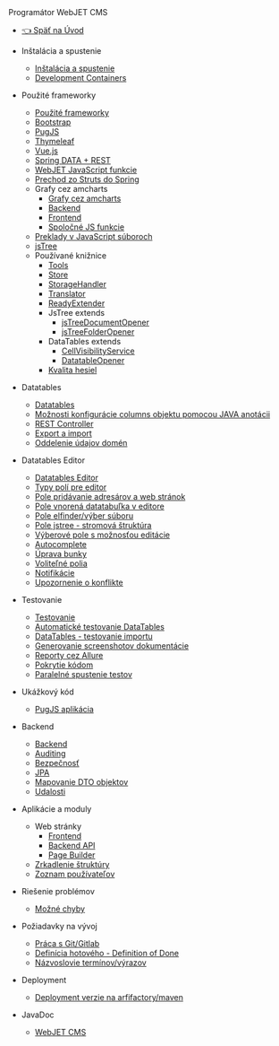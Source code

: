 <div class="sidebar-section">Programátor WebJET CMS</div>

- [:point_left: Späť na Úvod](/?back)

- Inštalácia a spustenie
    - [Inštalácia a spustenie](/developer/install/README.md)
    - [Development Containers](/developer/install/devcontainers/README.md)
- Použité frameworky
    - [Použité frameworky](/developer/frameworks/README.md)
    - [Bootstrap](/developer/frameworks/bootstrap.md)
    - [PugJS](/developer/frameworks/pugjs.md)
    - [Thymeleaf](/developer/frameworks/thymeleaf.md)
    - [Vue.js](/developer/frameworks/vue.md)
    - [Spring DATA + REST](/developer/frameworks/spring.md)
    - [WebJET JavaScript funkcie](/developer/frameworks/webjetjs.md)
    - [Prechod zo Struts do Spring](/developer/frameworks/struts/README.md)
    - Grafy cez amcharts
      - [Grafy cez amcharts](/developer/frameworks/amcharts.md)
      - [Backend](/developer/frameworks/charts/backend/README.md)
      - [Frontend](/developer/frameworks/charts/frontend/README.md)
      - [Spoločné JS funkcie](/developer/frameworks/charts/frontend/statjs.md)
    - [Preklady v JavaScript súboroch](/developer/frameworks/jstranslate.md)
    - [jsTree](/developer/jstree/README.md)
    - Používané knižnice
        - [Tools](/developer/libraries/tools.md)
        - [Store](/developer/libraries/store.md)
        - [StorageHandler](/developer/libraries/storage-handler.md)
        - [Translator](/developer/libraries/translator.md)
        - [ReadyExtender](/developer/libraries/ready-extender.md)
        - JsTree extends
            - [jsTreeDocumentOpener](/developer/libraries/js-tree-document-opener.md)
            - [jsTreeFolderOpener](/developer/libraries/js-tree-folder-opener.md)
        - DataTables extends
            - [CellVisibilityService](/developer/libraries/cell-visibility-service.md)
            - [DatatableOpener](/developer/libraries/datatable-opener.md)
        - [Kvalita hesiel](/developer/libraries/password-strength.md)
- Datatables
    - [Datatables](/developer/datatables/README.md)
    - [Možnosti konfigurácie columns objektu pomocou JAVA anotácii](/developer/datatables-editor/datatable-columns.md)
    - [REST Controller](/developer/datatables/restcontroller.md)
    - [Export a import](/developer/datatables/export-import.md)
    - [Oddelenie údajov domén](/developer/datatables/domainid.md)
- Datatables Editor
    - [Datatables Editor](/developer/datatables-editor/README.md)
    - [Typy polí pre editor](/developer/datatables-editor/standard-fields.md)
    - [Pole pridávanie adresárov a web stránok](/developer/datatables-editor/field-json.md)
    - [Pole vnorená datatabuľka v editore](/developer/datatables-editor/field-datatable.md)
    - [Pole elfinder/výber súboru](/developer/datatables-editor/field-elfinder.md)
    - [Pole jstree - stromová štruktúra](/developer/datatables-editor/field-jstree.md)
    - [Výberové pole s možnosťou editácie](/developer/datatables-editor/field-select-editable.md)
    - [Autocomplete](/developer/datatables-editor/autocomplete.md)
    - [Úprava bunky](/developer/datatables-editor/bubble.md)
    - [Voliteľné polia](/developer/datatables-editor/customfields.md)
    - [Notifikácie](/developer/datatables-editor/notify.md)
    - [Upozornenie o konflikte](/developer/datatables-editor/editor-locking.md)
- Testovanie
    - [Testovanie](/developer/testing/README.md)
    - [Automatické testovanie DataTables](/developer/testing/datatable.md)
    - [DataTables - testovanie importu](/developer/testing/datatable-import.md)
    - [Generovanie screenshotov dokumentácie](/developer/testing/screenshots.md)
    - [Reporty cez Allure](/developer/testing/allure.md)
    - [Pokrytie kódom](/developer/testing/codecoverage.md)
    - [Paralelné spustenie testov](/developer/testing/parallel.md)
- Ukážkový kód
  - [PugJS aplikácia](/developer/frameworks/example.md)
- Backend
    - [Backend](/developer/backend/README.md)
    - [Auditing](/developer/backend/auditing.md)
    - [Bezpečnosť](/developer/backend/security.md)
    - [JPA](/developer/backend/jpa.md)
    - [Mapovanie DTO objektov](/developer/backend/mapstruct.md)
    - [Udalosti](/developer/backend/events.md)
- Aplikácie a moduly
    - Web stránky
      - [Frontend](/developer/apps/webpages/README.md)
      - [Backend API](/developer/apps/webpages/api.md)
      - [Page Builder](/developer/apps/webpages/pagebuilder.md)
    - [Zrkadlenie štruktúry](/developer/apps/docmirroring.md)
    - [Zoznam používateľov](/developer/apps/users/README.md)
- Riešenie problémov
  - [Možné chyby](/developer/troubles/README.md)
- Požiadavky na vývoj
    - [Práca s Git/Gitlab](/developer/guidelines/gitlab.md)
    - [Definícia hotového - Definition of Done](/developer/guidelines/definition-of-done.md)
    - [Názvoslovie termínov/výrazov](/developer/guidelines/terms.md)
- Deployment
  - [Deployment verzie na arfifactory/maven](/developer/install/deployment.md)
- JavaDoc
  - [WebJET CMS](/developer/javadoc/index.html)